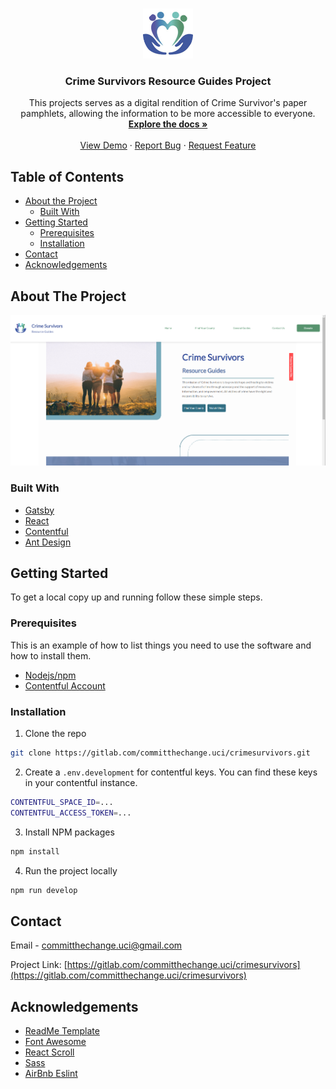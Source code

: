 <!--
*** Thanks for checking out this README Template. If you have a suggestion that would
*** make this better, please fork the repo and create a pull request or simply open
*** an issue with the tag "enhancement".
*** Thanks again! Now go create something AMAZING! :D
***
***
***
*** To avoid retyping too much info. Do a search and replace for the following:
*** github_username, repo_name, twitter_handle, email
-->

<!-- PROJECT LOGO -->
<br />
<p align="center">
  <a href="https://gitlab.com/committhechange.uci/crimesurvivors">
    <img src="src\common\media\CrimeSurvivorsLogo.svg" alt="Logo" width="80" height="80">
  </a>

  <h3 align="center">Crime Survivors Resource Guides Project</h3>

  <p align="center">
    This projects serves as a digital rendition of Crime Survivor's paper pamphlets, allowing the information to be more accessible to everyone.
    <br />
    <a href="https://gitlab.com/committhechange.uci/crimesurvivors"><strong>Explore the docs »</strong></a>
    <br />
    <br />
    <a href="https://gitlab.com/committhechange.uci/crimesurvivors">View Demo</a>
    ·
    <a href="https://gitlab.com/committhechange.uci/crimesurvivors/issues">Report Bug</a>
    ·
    <a href="https://gitlab.com/committhechange.uci/crimesurvivors/issues">Request Feature</a>
  </p>
</p>



<!-- TABLE OF CONTENTS -->
## Table of Contents

* [About the Project](#about-the-project)
  * [Built With](#built-with)
* [Getting Started](#getting-started)
  * [Prerequisites](#prerequisites)
  * [Installation](#installation)
* [Contact](#contact)
* [Acknowledgements](#acknowledgements)


<!-- ABOUT THE PROJECT -->
## About The Project

![Product Name Screen Shot](/src/common/media/Screenshot.png)

### Built With

* [Gatsby](https://www.gatsbyjs.com/)
* [React](https://reactjs.org/)
* [Contentful](https://www.contentful.com/)
* [Ant Design](https://ant.design/)

<!-- GETTING STARTED -->
## Getting Started

To get a local copy up and running follow these simple steps.

### Prerequisites

This is an example of how to list things you need to use the software and how to install them.
* [Nodejs/npm](https://nodejs.org/en/download/)
* [Contentful Account](https://www.contentful.com/)

### Installation

1. Clone the repo
```sh
git clone https://gitlab.com/committhechange.uci/crimesurvivors.git
```
2. Create a `.env.development` for contentful keys. You can find these keys in your contentful instance. 
```sh
CONTENTFUL_SPACE_ID=...
CONTENTFUL_ACCESS_TOKEN=...
```
3. Install NPM packages
```sh
npm install
```
4. Run the project locally 
```sh
npm run develop
```

<!-- CONTACT -->
## Contact

Email - committhechange.uci@gmail.com

Project Link: [https://gitlab.com/committhechange.uci/crimesurvivors](https://gitlab.com/committhechange.uci/crimesurvivors)

<!-- ACKNOWLEDGEMENTS -->
## Acknowledgements

* [ReadMe Template](https://github.com/othneildrew/Best-README-Template)
* [Font Awesome](https://fontawesome.com/)
* [React Scroll](https://www.npmjs.com/package/react-scroll)
* [Sass](https://sass-lang.com/)
* [AirBnb Eslint](https://airbnb.io/javascript/)